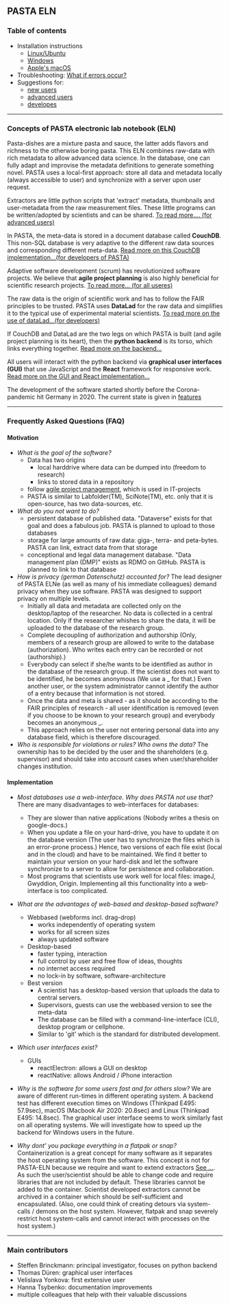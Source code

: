 ## PASTA ELN
### Table of contents
- Installation instructions
  - [Linux/Ubuntu](installLinux)
  - [Windows](installWindows)
  - [Apple's macOS](installMacOS)
- Troubleshooting: [What if errors occur?](troubleshooting)
- Suggestions for:
  - [new users](firstUsage)
  - [advanced users](notesUser)
  - [developes](notesDevelopers)

* * *

### Concepts of PASTA electronic lab notebook (ELN)
Pasta-dishes are a mixture pasta and sauce, the latter adds flavors and richness to the otherwise boring pasta. This ELN combines raw-data with rich metadata to allow advanced data science. In the database, one can fully adapt and improvise the metadata definitions to generate something novel. PASTA uses a local-first approach: store all data and metadata locally (always accessible to user) and synchronize with a server upon user request.

Extractors are little python scripts that 'extract' metadata, thumbnails and user-metadata from the raw measurement files. These little programs can be written/adopted by scientists and can be shared. [To read more.... (for advanced users)](extractors.md)

In PASTA, the meta-data is stored in a document database called **CouchDB**. This non-SQL database is very adaptive to the different raw data sources and corresponding different meta-data. [Read more on this CouchDB implementation...(for developers of PASTA)](couchDB.md)

Adaptive software development (scrum) has revolutionized software projects. We believe that **agile project planning** is also highly beneficial for scientific research projects. [To read more... (for all useres)](agileProjects.md)

The raw data is the origin of scientific work and has to follow the FAIR principles to be trusted. PASTA uses **DataLad** for the raw data and simplifies it to the typical use of experimental material scientists. [To read more on the use of dataLad...(for developers)](DataLad.md)

If CouchDB and DataLad are the two legs on which PASTA is built (and agile project planning is its heart), then the **python backend** is its torso, which links everything together. [Read more on the backend...](software.md)

All users will interact with the python backend via **graphical user interfaces (GUI)** that use JavaScript and the **React** framework for responsive work. [Read more on the GUI and React implementation...](software.md)

The development of the software started shortly before the Corona-pandemic hit Germany in 2020. The current state is given in [features](features.md)

* * *

### Frequently Asked Questions (FAQ)
#### Motivation
- *What is the goal of the software?*
  - Data has two origins
    - local harddrive where data can be dumped into (freedom to research)
    - links to stored data in a repository
  - follow [agile project management](agileProjects.md), which is used in IT-projects
  -   PASTA is similar to Labfolder(TM), SciNote(TM), etc. only that it is open-source, has two data-sources, etc.
- *What do you not want to do?*
  - persistent database of published data. "Dataverse" exists for that goal and does a fabulous job. PASTA is planned to upload to those databases
  - storage for large amounts of raw data: giga-, terra- and peta-bytes. PASTA can link, extract data from that storage
  - conceptional and legal data management database. "Data management plan (DMP)" exists as RDMO on GitHub. PASTA is planned to link to that database
- *How is privacy (german Datenschutz) accounted for?*
  The lead designer of PASTA ELNe (as well as many of his immediate colleagues) demand privacy when they use software. PASTA was designed to support privacy on multiple levels.
  - Initially all data and metadata are collected only on the desktop/laptop of the researcher. No data is collected in a central location. Only if the researcher whishes to share the data, it will be uploaded to the database of the research group.
  - Complete decoupling of authorization and authorship (Only, members of a research group are allowed to write to the database (authorization). Who writes each entry can be recorded or not (authorship).)
  - Everybody can select if she/he wants to be identified as author in the database of the research group. If the scientist does not want to be identified, he becomes anonymous (We use a _ for that.) Even another user, or the system administrator cannot identify the author of a entry because that information is not stored.
  - Once the data and meta is shared - as it should be according to the FAIR principles of research - all user identification is removed (even if you choose to be known to your research group) and everybody becomes an anonymous _.
  - This approach relies on the user not entering personal data into any database field, which is therefore discouraged.
- *Who is responsible for violations or rules? Who owns the data?*
  The ownership has to be decided by the user and the shareholders (e.g. supervisor) and should take into account cases when user/shareholder changes institution.

#### Implementation
- *Most databases use a web-interface. Why does PASTA not use that?*
  There are many disadvantages to web-interfaces for databases:
  - They are slower than native applications (Nobody writes a thesis on google-docs.)
  - When you update a file on your hard-drive, you have to update it on the database version (The user has to synchronize the files which is an error-prone process.)
  Hence, two versions of each file exist (local and in the cloud) and have to be maintained. We find it better to maintain your version on your hard-disk and let the software synchronize to a server to allow for persistence and collaboration.
  - Most programs that scientists use work well for local files: imageJ, Gwyddion, Origin. Implementing all this functionality into a web-interface is too complicated.
- *What are the advantages of web-based and desktop-based software?*
  - Webbased (webforms incl. drag-drop)
    + works independently of operating system
    + works for all screen sizes
    + always updated software
  - Desktop-based
    + faster typing, interaction
    + full control by user and free flow of ideas, thoughts
    + no internet access required
    + no lock-in by software, software-architecture
  - Best version
    + A scientist has a desktop-based version that uploads the data to central servers.
    + Supervisors, guests can use the webbased version to see the meta-data
    + The database can be filled with a command-line-interface (CLI), desktop program or cellphone.
    + Similar to 'git' which is the standard for distributed development.
- *Which user interfaces exist?*
  - GUIs
    - reactElectron: allows a GUI on desktop
    - reactNative: allows Android / iPhone interaction
- *Why is the software for some users fast and for others slow?*
  We are aware of different run-times in different operating system. A backend test has different execution times on Windows (Thinkpad E495: 57.9sec), macOS (Macbook Air 2020: 20.8sec) and Linux (Thinkpad E495: 14.8sec). The graphical user interface seems to work similarly fast on all operating systems. We will investigate how to speed up the backend for Windows users in the future.

- *Why dont' you package everything in a flatpak or snap?*
  Containerization is a great concept for many software as it separates the host operating system from the software. This concept is not for PASTA-ELN because we require and want to extend extractors [See ...](extractors.md). As such the user/scientist should be able to change code and require libraries that are not included by default. These libraries cannot be added to the container. Scientist developed extractors cannot be archived in a container which should be self-sufficient and encapsulated. (Also, one could think of creating detours via system-calls / demons on the host system. However, flatpak and snap severely restrict host system-calls and cannot interact with processes on the host system.)

* * *

### Main contributors
- Steffen Brinckmann: principal investigator, focuses on python backend
- Thomas Düren: graphical user interfaces
- Velislava Yonkova: first extensive user
- Hanna Tsybenko: documentation improvements
- multiple colleagues that help with their valuable discussions


